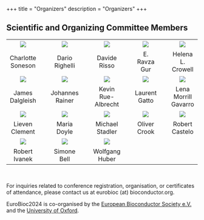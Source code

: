 +++
title = "Organizers"
description = "Organizers"
+++

## Scientific and Organizing Committee Members

<!-- Based on meeting minutes October 2023 - November 2023
Charlotte Soneson
Dario Righelli
E. Ravza Gur
Helena L. Crowell
James Dalgleish
Johannes Rainer
Kevin C. Rue-Albrecht
Laurent Gatto
Lieven Clement
Maria Doyle
Michael Stadler
Oliver Crook
Robert Castelo
Robert Ivanek
Simone Bell
-->

|       |   |     |   |      |   |      |   |      |
|:-----:|---|:---:|---|:----:|---|:----:|---|:----:|
| ![](../img/organizers/CharlotteSoneson.jpg) | &nbsp; | ![](../img/organizers/avatar.png) | &nbsp; | ![](../img/organizers/DavideRisso.JPG) | &nbsp; | ![](../img/organizers/avatar.png) | &nbsp; | ![](../img/organizers/HelenaCrowell.png) |
| Charlotte Soneson | &nbsp; | Dario Righelli | &nbsp; | Davide Risso | &nbsp; | E. Ravza Gur | &nbsp; | Helena L. Crowell |
| ![](../img/organizers/JamesDalgleish.png) | &nbsp; | ![](../img/organizers/JohannesRainer.jpg) | &nbsp; | ![](../img/organizers/KevinRueAlbrecht.jpg) | &nbsp; | ![](../img/organizers/LaurentGatto.png) | &nbsp; | ![](../img/organizers/LenaMorrillGavarro.jpg) |
| James Dalgleish | &nbsp; | Johannes Rainer | &nbsp; | Kevin Rue-Albrecht | &nbsp; | Laurent Gatto | &nbsp; | Lena Morrill Gavarro |
| ![](../img/organizers/LievenClement.jpeg) | &nbsp; | ![](../img/organizers/MariaDoyle.jpeg) | &nbsp; | ![](../img/organizers/MStadler_FMI0142.jpg) | &nbsp; | ![](../img/organizers/avatar.png) | &nbsp; | ![](../img/organizers/RobertCastelo.jpeg) |
| Lieven Clement | &nbsp; | Maria Doyle | &nbsp; | Michael Stadler | &nbsp; | Oliver Crook | &nbsp; | Robert Castelo |
| ![](../img/organizers/RobertIvanek.jpg) | &nbsp; | ![](../img/organizers/SimoneBell.jpg) | &nbsp; | ![](../img/organizers/Wolfgang_Huber.jpg) | &nbsp; | &nbsp; | &nbsp; | &nbsp;
| Robert Ivanek | &nbsp; | Simone Bell | &nbsp; | Wolfgang Huber | &nbsp; | &nbsp;  | &nbsp; | &nbsp;  |



<br/>

For inquiries related to conference registration, organisation, or certificates of attendance, please contact us at eurobioc (at) bioconductor.org. 

EuroBioc2024 is co-organised by the [European Bioconductor Society e.V.](https://bioconductor.org/about/european-bioconductor-society/) and the [University of Oxford](https://www.ox.ac.uk/).
